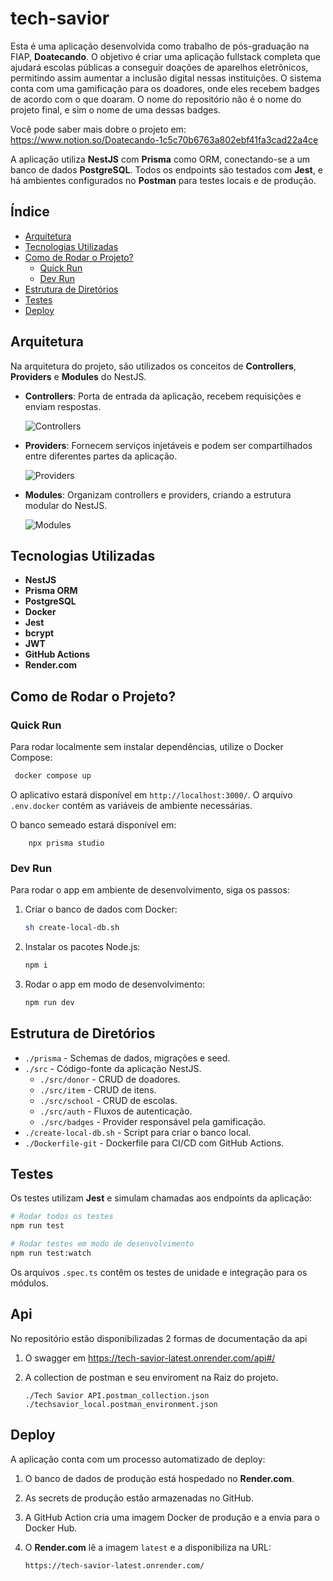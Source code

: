 # tech-savior

Esta é uma aplicação desenvolvida como trabalho de pós-graduação na FIAP, **Doatecando**. O objetivo é criar uma aplicação fullstack completa que ajudará escolas públicas a conseguir doações de aparelhos eletrônicos, permitindo assim aumentar a inclusão digital nessas instituições. O sistema conta com uma gamificação para os doadores, onde eles recebem badges de acordo com o que doaram. O nome do repositório não é o nome do projeto final, e sim o nome de uma dessas badges.

Você pode saber mais dobre o projeto em: https://www.notion.so/Doatecando-1c5c70b6763a802ebf41fa3cad22a4ce

A aplicação utiliza **NestJS** com **Prisma** como ORM, conectando-se a um banco de dados **PostgreSQL**. Todos os endpoints são testados com **Jest**, e há ambientes configurados no **Postman** para testes locais e de produção.

## Índice

- [Arquitetura](#arquitetura)
- [Tecnologias Utilizadas](#tecnologias-utilizadas)
- [Como de Rodar o Projeto?](#como-rodar-o-projeto?)
  - [Quick Run](#quick-run)
  - [Dev Run](#dev-run)
- [Estrutura de Diretórios](#estrutura-de-diretórios)
- [Testes](#testes)
- [Deploy](#deploy)

## Arquitetura

Na arquitetura do projeto, são utilizados os conceitos de **Controllers**, **Providers** e **Modules** do NestJS.

- **Controllers**: Porta de entrada da aplicação, recebem requisições e enviam respostas.

  ![Controllers](https://docs.nestjs.com/assets/Controllers_1.png)

- **Providers**: Fornecem serviços injetáveis e podem ser compartilhados entre diferentes partes da aplicação.

  ![Providers](https://docs.nestjs.com/assets/Components_1.png)

- **Modules**: Organizam controllers e providers, criando a estrutura modular do NestJS.

  ![Modules](https://docs.nestjs.com/assets/Modules_1.png)

## Tecnologias Utilizadas

- **NestJS**
- **Prisma ORM**
- **PostgreSQL**
- **Docker**
- **Jest**
- **bcrypt**
- **JWT**
- **GitHub Actions**
- **Render.com**

## Como de Rodar o Projeto?

### Quick Run

Para rodar localmente sem instalar dependências, utilize o Docker Compose:

```bash
 docker compose up
```

O aplicativo estará disponível em `http://localhost:3000/`. O arquivo `.env.docker` contém as variáveis de ambiente necessárias.

O banco semeado estará disponível em:

```
    npx prisma studio
```

### Dev Run

Para rodar o app em ambiente de desenvolvimento, siga os passos:

1. Criar o banco de dados com Docker:

   ```bash
   sh create-local-db.sh
   ```

2. Instalar os pacotes Node.js:

   ```bash
   npm i
   ```

3. Rodar o app em modo de desenvolvimento:

   ```bash
   npm run dev
   ```

## Estrutura de Diretórios

- `./prisma` - Schemas de dados, migrações e seed.
- `./src` - Código-fonte da aplicação NestJS.
  - `./src/donor` - CRUD de doadores.
  - `./src/item` - CRUD de itens.
  - `./src/school` - CRUD de escolas.
  - `./src/auth` - Fluxos de autenticação.
  - `./src/badges` - Provider responsável pela gamificação.
- `./create-local-db.sh` - Script para criar o banco local.
- `./Dockerfile-git` - Dockerfile para CI/CD com GitHub Actions.

## Testes

Os testes utilizam **Jest** e simulam chamadas aos endpoints da aplicação:

```bash
# Rodar todos os testes
npm run test

# Rodar testes em modo de desenvolvimento
npm run test:watch
```

Os arquivos `.spec.ts` contêm os testes de unidade e integração para os módulos.

## Api

No repositório estão disponibilizadas 2 formas de documentação da api

1. O swagger em https://tech-savior-latest.onrender.com/api#/
2. A collection de postman e seu enviroment na Raiz do projeto.

   ```
   ./Tech Savior API.postman_collection.json
   ./techsavior_local.postman_environment.json
   ```

## Deploy

A aplicação conta com um processo automatizado de deploy:

1. O banco de dados de produção está hospedado no **Render.com**.
2. As secrets de produção estão armazenadas no GitHub.
3. A GitHub Action cria uma imagem Docker de produção e a envia para o Docker Hub.
4. O **Render.com** lê a imagem `latest` e a disponibiliza na URL:

   ```
   https://tech-savior-latest.onrender.com/
   ```
